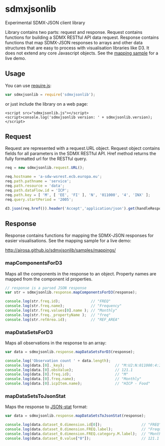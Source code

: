 sdmxjsonlib
===========

Experimental SDMX-JSON client library

Library contains two parts: request and response. Request contains functions
for building a SDMX RESTful API data request. Response contains functions that
map SDMX-JSON responses to arrays and other data structures that are easy to process
with visualisation libraries like D3. It does not extend any core Javascript
objects. See the [mapping sample](http://airosa.github.io/sdmxjsonlib/samples/mappings/)
for a live demo.

## Usage ##

You can use [require.js](http://requirejs.org):

```javascript
var sdmxjsonlib = require('sdmxjsonlib');
```

or just include the library on a web page:

```
<script src="sdmxjsonlib.js"></script>
<script>console.log('sdmxjsonlib version: ' + sdmxjsonlib.version);</script>
```

## Request ##

Request are represented with a request.URL object. Request object contains
fields for all parameters in the SDMX RESTful API. Href method returns the
fully formatted url for the RESTful query.


```javascript
req = new sdmxjsonlib.request.URL();

req.hostname = 'a-sdw-wsrest.ecb.europa.eu';
req.path.pathname = 'service';
req.path.resource = 'data';
req.path.dataFlow.id = 'ICP';
req.path.key = [ 'M', [ 'EE', 'FI' ], 'N', '011000', '4', 'INX' ];
req.query.startPeriod = '2005';

d3.json(req.href()).header('Accept','application/json').get(handleResponse);
```

## Response ##

Response contains functions for mapping the SDMX-JSON responses for easier
visualisations. See the mapping sample for a live demo:

http://airosa.github.io/sdmxjsonlib/samples/mappings/

### mapComponentsForD3

Maps all the components in the response to an object. Property names are mapped
from the component id properties.

```javascript
// response is a parsed JSON response
var str = sdmxjsonlib.response.mapComponentsForD3(response);

console.log(str.freq.id);              // "FREQ"
console.log(str.freq.name);            // "Frequency"
console.log(str.freq.values[0].name ); // "Monthly"
console.log(str.freq._propertyName );  // "freq"
console.log(str.refArea.id);           // "REF_AREA"
```

### mapDataSetsForD3

Maps all observations in the response to an array:

```javascript
var data = sdmxjsonlib.response.mapDataSetsForD3(response);

console.log('Observation count ' + data.length);
console.log(data.[0]._key);                       // "M:U2:N:011000:4:INX:2014-01"
console.log(data.[0].obsValue);                   // 121.1
console.log(data.[0].freq.id);                    // "M"
console.log(data.[0].freq.name);                  // "Monthly"
console.log(data.[0].icpItem.name);               // "HICP - Food"
```

### mapDataSetsToJsonStat

Maps the response to [JSON-stat](http://json-stat.org) format:

```javascript
var data = sdmxjsonlib.response.mapDataSetsToJsonStat(response);

console.log(data.dataset_0.dimension.id[0]);                  // "FREQ"
console.log(data.dataset_0.dimension.FREQ.label);             // "Frequency"
console.log(data.dataset_0.dimension.FREQ.category.M.label);  // "Monthly"
console.log(data.dataset_0.value["0"]);                       // 121.1
```
